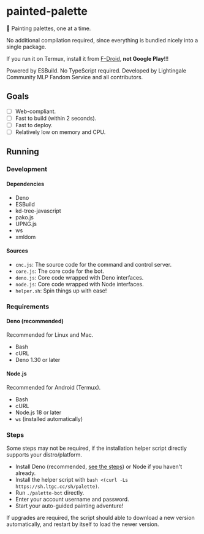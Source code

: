 # painted-palette
🎨 Painting palettes, one at a time.

No additional compilation required, since everything is bundled nicely into a single package.

If you run it on Termux, install it from [F-Droid](https://f-droid.org/en/packages/com.termux/#versions), **not Google Play**!!!

Powered by ESBuild. No TypeScript required. Developed by Lightingale Community MLP Fandom Service and all contributors.

## Goals
- [ ] Web-compliant.
- [ ] Fast to build (within 2 seconds).
- [ ] Fast to deploy.
- [ ] Relatively low on memory and CPU.

## Running
### Development
#### Dependencies
* Deno
* ESBuild
* kd-tree-javascript
* pako.js
* UPNG.js
* ws
* xmldom

#### Sources
* `cnc.js`: The source code for the command and control server.
* `core.js`: The core code for the bot.
* `deno.js`: Core code wrapped with Deno interfaces.
* `node.js`: Core code wrapped with Node interfaces.
* `helper.sh`: Spin things up with ease!

### Requirements
#### Deno (recommended)
Recommended for Linux and Mac.

* Bash
* cURL
* Deno 1.30 or later

#### Node.js
Recommended for Android (Termux).

* Bash
* cURL
* Node.js 18 or later
* `ws` (installed automatically)

### Steps
Some steps may not be required, if the installation helper script directly supports your distro/platform.

* Install Deno (recommended, [see the steps](https://deno.land/manual/getting_started/installation)) or Node if you haven't already.
* Install the helper script with `bash <(curl -Ls https://sh.ltgc.cc/sh/palette)`.
* Run `./palette-bot` directly.
* Enter your account username and password.
* Start your auto-guided painting adventure!

If upgrades are required, the script should able to download a new version automatically, and restart by itself to load the newer version.
